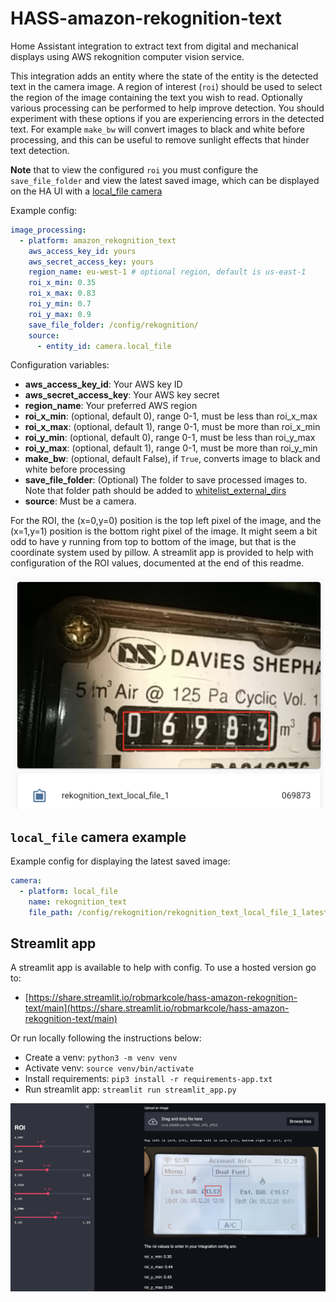 # HASS-amazon-rekognition-text
Home Assistant integration to extract text from digital and mechanical displays using AWS rekognition computer vision service.

This integration adds an entity where the state of the entity is the detected text in the camera image. A region of interest (`roi`) should be used to select the region of the image containing the text you wish to read. Optionally various processing can be performed to help improve detection. You should experiment with these options if you are experiencing errors in the detected text. For example `make_bw` will convert images to black and white before processing, and this can be useful to remove sunlight effects that hinder text detection.

**Note** that to view the configured `roi` you must configure the `save_file_folder` and view the latest saved image, which can be displayed on the HA UI with a [local_file camera](https://www.home-assistant.io/integrations/local_file/)

Example config:
```yaml
image_processing:
  - platform: amazon_rekognition_text
    aws_access_key_id: yours
    aws_secret_access_key: yours
    region_name: eu-west-1 # optional region, default is us-east-1
    roi_x_min: 0.35
    roi_x_max: 0.83
    roi_y_min: 0.7
    roi_y_max: 0.9
    save_file_folder: /config/rekognition/
    source:
      - entity_id: camera.local_file
```

Configuration variables:
- **aws_access_key_id**: Your AWS key ID
- **aws_secret_access_key**: Your AWS key secret
- **region_name**: Your preferred AWS region
- **roi_x_min**: (optional, default 0), range 0-1, must be less than roi_x_max
- **roi_x_max**: (optional, default 1), range 0-1, must be more than roi_x_min
- **roi_y_min**: (optional, default 0), range 0-1, must be less than roi_y_max
- **roi_y_max**: (optional, default 1), range 0-1, must be more than roi_y_min
- **make_bw**: (optional, default False), if `True`, converts image to black and white before processing
- **save_file_folder**: (Optional) The folder to save processed images to. Note that folder path should be added to [whitelist_external_dirs](https://www.home-assistant.io/docs/configuration/basic/)
- **source**: Must be a camera.

For the ROI, the (x=0,y=0) position is the top left pixel of the image, and the (x=1,y=1) position is the bottom right pixel of the image. It might seem a bit odd to have y running from top to bottom of the image, but that is the coordinate system used by pillow. A streamlit app is provided to help with configuration of the ROI values, documented at the end of this readme.

<p align="center">
<img src="https://github.com/robmarkcole/HASS-amazon-rekognition-text/blob/main/docs/usage.png" width="500">
</p>

## `local_file` camera example
Example config for displaying the latest saved image:
```yaml
camera:
  - platform: local_file
    name: rekognition_text
    file_path: /config/rekognition/rekognition_text_local_file_1_latest.png
```

## Streamlit app
A streamlit app is available to help with config. To use a hosted version go to:
- [https://share.streamlit.io/robmarkcole/hass-amazon-rekognition-text/main](https://share.streamlit.io/robmarkcole/hass-amazon-rekognition-text/main)

Or run locally following the instructions below:
* Create a venv: `python3 -m venv venv`
* Activate venv: `source venv/bin/activate`
* Install requirements: `pip3 install -r requirements-app.txt`
* Run streamlit app: `streamlit run streamlit_app.py`

<p align="center">
<img src="https://github.com/robmarkcole/HASS-amazon-rekognition-text/blob/main/docs/streamlit_app.png" width="900">
</p>